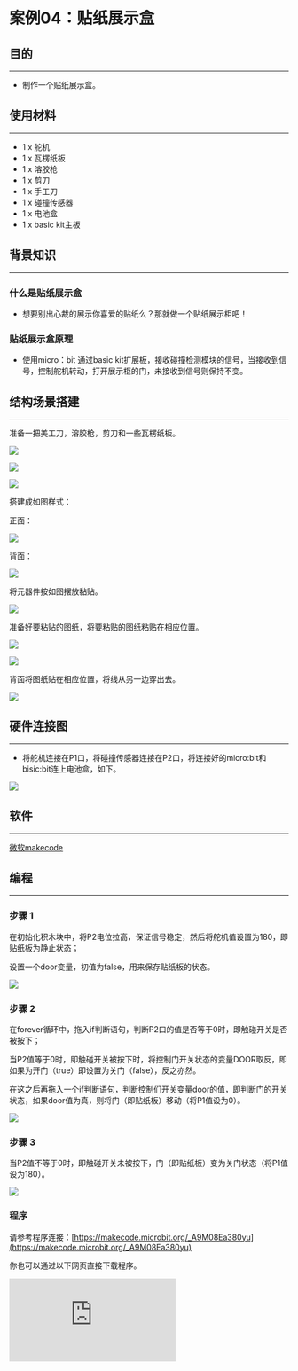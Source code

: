 ﻿# 案例04：贴纸展示盒

## 目的
---

- 制作一个贴纸展示盒。

## 使用材料
---

- 1 x 舵机
- 1 x 瓦楞纸板
- 1 x 溶胶枪
- 1 x 剪刀
- 1 x 手工刀
- 1 x 碰撞传感器
- 1 x 电池盒
- 1 x basic kit主板

## 背景知识
---
### 什么是贴纸展示盒
- 想要别出心裁的展示你喜爱的贴纸么？那就做一个贴纸展示柜吧！

### 贴纸展示盒原理
- 使用micro：bit 通过basic kit扩展板，接收碰撞检测模块的信号，当接收到信号，控制舵机转动，打开展示柜的门，未接收到信号则保持不变。



## 结构场景搭建
---
准备一把美工刀，溶胶枪，剪刀和一些瓦楞纸板。

![](https://wiki-media-ef.oss-cn-hongkong.aliyuncs.com//images/PuJE7uj.jpg)

![](https://wiki-media-ef.oss-cn-hongkong.aliyuncs.com//images/OsrstYv.jpg)

![](https://wiki-media-ef.oss-cn-hongkong.aliyuncs.com//images/t6A0IwP.jpg)

搭建成如图样式：

正面：

![](https://wiki-media-ef.oss-cn-hongkong.aliyuncs.com//images/lNqGReU.jpg)

背面：

![](https://wiki-media-ef.oss-cn-hongkong.aliyuncs.com//images/CFhFVSw.jpg)

将元器件按如图摆放黏贴。

![](https://wiki-media-ef.oss-cn-hongkong.aliyuncs.com//images/Ht61Ezt.jpg)

准备好要粘贴的图纸，将要粘贴的图纸粘贴在相应位置。

![](https://wiki-media-ef.oss-cn-hongkong.aliyuncs.com//images/x9URpgH.jpg)

![](https://wiki-media-ef.oss-cn-hongkong.aliyuncs.com//images/qWBA3jV.jpg)


背面将图纸贴在相应位置，将线从另一边穿出去。

![](https://wiki-media-ef.oss-cn-hongkong.aliyuncs.com//images/8qVyDfP.jpg)

## 硬件连接图
---
-  将舵机连接在P1口，将碰撞传感器连接在P2口，将连接好的micro:bit和bisic:bit连上电池盒，如下。

![](https://wiki-media-ef.oss-cn-hongkong.aliyuncs.com//images/ENM9JdP.jpg)






## 软件
---

[微软makecode](https://makecode.microbit.org/#)





## 编程
---
### 步骤 1

在初始化积木块中，将P2电位拉高，保证信号稳定，然后将舵机值设置为180，即贴纸板为静止状态；

设置一个door变量，初值为false，用来保存贴纸板的状态。

![](https://wiki-media-ef.oss-cn-hongkong.aliyuncs.com//images/OR3keAM.png)

### 步骤 2

在forever循环中，拖入if判断语句，判断P2口的值是否等于0时，即触碰开关是否被按下；

当P2值等于0时，即触碰开关被按下时，将控制门开关状态的变量DOOR取反，即如果为开门（true）即设置为关门（false），反之亦然。

在这之后再拖入一个if判断语句，判断控制们开关变量door的值，即判断门的开关状态，如果door值为真，则将门（即贴纸板）移动（将P1值设为0）。

![](https://wiki-media-ef.oss-cn-hongkong.aliyuncs.com//images/9vPoaNI.png)

### 步骤 3

当P2值不等于0时，即触碰开关未被按下，门（即贴纸板）变为关门状态（将P1值设为180）。

![](https://wiki-media-ef.oss-cn-hongkong.aliyuncs.com//images/DDbGunP.png)




### 程序

请参考程序连接：[https://makecode.microbit.org/_A9M08Ea380yu](https://makecode.microbit.org/_A9M08Ea380yu)

你也可以通过以下网页直接下载程序。



<div
    style={{
        position: 'relative',
        paddingBottom: '60%',
        overflow: 'hidden',
    }}
>
    <iframe
        src="https://makecode.microbit.org/_A9M08Ea380yu"
        frameborder="0"
        sandbox="allow-popups allow-forms allow-scripts allow-same-origin"
        style={{
            position: 'absolute',
            width: '100%',
            height: '100%',
        }}
    />
</div>

## 结论
---
当你按下触碰按钮，贴纸展板会移动展示。

![](https://wiki-media-ef.oss-cn-hongkong.aliyuncs.com//images/ZqjLRFB.gif)

## 思考
---
如何向小伙伴展示更多你心仪的贴纸呢？


## 常见问题
---


## 相关阅读
---
